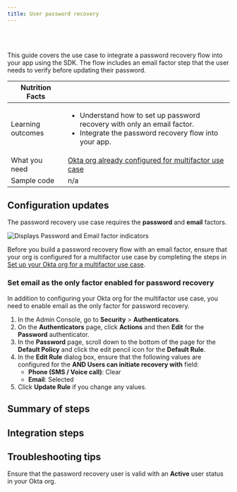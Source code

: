 ```yaml
---
title: User password recovery
---
```


<div class="oie-embedded-sdk">

<ApiLifecycle access="ie" /><br>
<ApiLifecycle access="Limited GA" /><br>

<StackSelector class="cleaner-selector"/>

This guide covers the use case to integrate a password recovery flow into your app using the SDK. The flow includes an email factor step that the user needs to verify before updating their password.

 Nutrition Facts                                                                          |                                                                                      |
| --------------------------------------------------------------------------------  | -------------------------------------------------------------------------               |
| Learning outcomes                     | <ul><li>Understand how to set up password recovery with only an email factor.</li><li>Integrate the password recovery flow into your app.</li></ul>                                                      |
| What you need | [Okta org already configured for multifactor use case](/docs/guides/oie-embedded-common-org-setup/-/main/#set-up-your-okta-org-for-a-multifactor-use-case)                                                     |
| Sample code                                                        | n/a                                                      |

## Configuration updates

The password recovery use case requires the **password** and **email** factors.

![Displays Password and Email factor indicators](/img/oie-embedded-sdk/factor-password-email.png)

Before you build a password recovery flow with an email factor, ensure that your org is configured for a multifactor use case by completing the steps in [Set up your Okta org for a multifactor use case](/docs/guides/oie-embedded-common-org-setup/-/main/#set-up-your-okta-org-for-a-multifactor-use-case).

### Set email as the only factor enabled for password recovery

In addition to configuring your Okta org for the multifactor use case, you need to enable email as the only factor for password recovery.

1. In the Admin Console, go to **Security** > **Authenticators**.
1. On the **Authenticators** page, click **Actions** and then **Edit** for the **Password** authenticator.
1. In the **Password** page, scroll down to the bottom of the page for the **Default Policy** and click
   the edit pencil icon for the **Default Rule**.
1. In the **Edit Rule** dialog box, ensure that the following values are configured for the **AND Users can initiate recovery with** field:
   * **Phone (SMS / Voice call)**: Clear
   * **Email**: Selected
1. Click **Update Rule** if you change any values.

## Summary of steps

<StackSelector snippet="summaryofsteps" noSelector />

## Integration steps

<StackSelector snippet="integrationsteps" noSelector />

## Troubleshooting tips

Ensure that the password recovery user is valid with an **Active** user status in your Okta org.

</div>
